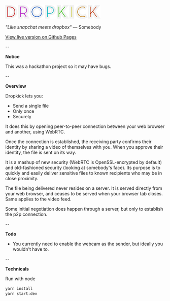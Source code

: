 <img src="images/logo.png" alt="Dropkick Logo" width="300"/>

_"Like snapchat meets dropbox"_ — Somebody

[View live version on Github Pages](https://cilphex.github.io/dropkick/)

--

**Notice**

This was a hackathon project so it may have bugs.

--

**Overview**

Dropkick lets you:
- Send a single file
- Only once
- Securely

It does this by opening peer-to-peer connection between your web browser and
another, using WebRTC.

Once the connection is established, the receiving party confirms their identity
by sharing a video of themselves with you. When you approve their identity, the
file is sent on its way.

It is a mashup of new security (WebRTC is OpenSSL-encrypted by default) and
old-fashioned security (looking at somebody's face). Its purpose is to quickly
and easily deliver sensitive files to known recipients who may be in close
proximity.

The file being delivered never resides on a server. It is served directly from
your web browser, and ceases to be served when your browser tab closes. Same
applies to the video feed.

Some initial negotiation does happen through a server, but only to establish
the p2p connection.

--

**Todo**

- You currently need to enable the webcam as the sender, but ideally you
  wouldn't have to.

--

**Technicals**

Run with node

```
yarn install
yarn start:dev
```
